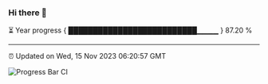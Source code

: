 ### Hi there 👋

⏳ Year progress { ██████████████████████████▁▁▁▁ } 87.20 %

---

⏰ Updated on Wed, 15 Nov 2023 06:20:57 GMT

![Progress Bar CI](https://github.com/liununu/liununu/workflows/Progress%20Bar%20CI/badge.svg)
